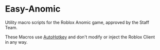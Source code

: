 # Easy-Anomic
Utility macro scripts for the Roblox Anomic game, approved by the Staff Team.


These Macros use [AutoHotkey](https://www.autohotkey.com/) and don't modify or inject the Roblox Client in any way.
